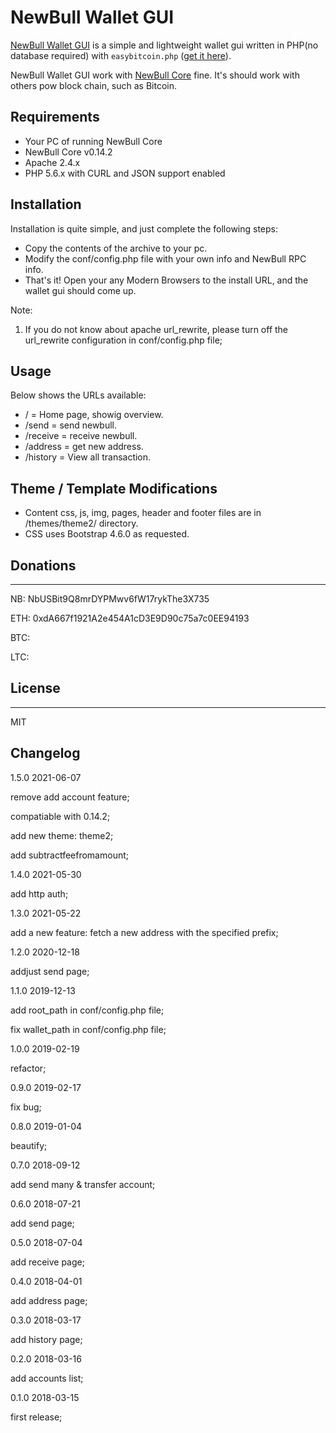 # NewBull Wallet GUI

[NewBull Wallet GUI](https://github.com/newbull/newbull-wallet-gui) is a simple and lightweight wallet gui written in PHP(no database required) with `easybitcoin.php` ([get it here](https://github.com/aceat64/EasyBitcoin-PHP)).

NewBull Wallet GUI work with [NewBull Core](https://newbull.org) fine. It's should work with others pow block chain, such as Bitcoin.

## Requirements

-   Your PC of running NewBull Core
-   NewBull Core v0.14.2
-   Apache 2.4.x
-   PHP 5.6.x with CURL and JSON support enabled

## Installation

Installation is quite simple, and just complete the following steps:

-   Copy the contents of the archive to your pc.
-   Modify the conf/config.php file with your own info and NewBull RPC info.
-   That's it! Open your any Modern Browsers to the install URL, and the wallet gui should come up.

Note:

1. If you do not know about apache url_rewrite, please turn off the url_rewrite configuration in conf/config.php file;

## Usage

Below shows the URLs available:

-   / = Home page, showig overview.
-   /send = send newbull.
-   /receive = receive newbull.
-   /address = get new address.
-   /history = View all transaction.

## Theme / Template Modifications

-   Content css, js, img, pages, header and footer files are in /themes/theme2/ directory.
-   CSS uses Bootstrap 4.6.0 as requested.

## Donations

---

NB: NbUSBit9Q8mrDYPMwv6fW17rykThe3X735

ETH: 0xdA667f1921A2e454A1cD3E9D90c75a7c0EE94193

BTC:

LTC:

## License

---

MIT

## Changelog

1.5.0 2021-06-07

remove add account feature;

compatiable with 0.14.2;

add new theme: theme2;

add subtractfeefromamount;

1.4.0 2021-05-30

add http auth;

1.3.0 2021-05-22

add a new feature: fetch a new address with the specified prefix;

1.2.0 2020-12-18

addjust send page;

1.1.0 2019-12-13

add root_path in conf/config.php file;

fix wallet_path in conf/config.php file;

1.0.0 2019-02-19

refactor;

0.9.0 2019-02-17

fix bug;

0.8.0 2019-01-04

beautify;

0.7.0 2018-09-12

add send many & transfer account;

0.6.0 2018-07-21

add send page;

0.5.0 2018-07-04

add receive page;

0.4.0 2018-04-01

add address page;

0.3.0 2018-03-17

add history page;

0.2.0 2018-03-16

add accounts list;

0.1.0 2018-03-15

first release;
